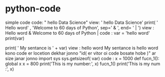 # python-code
simple code
code: " hello Data Science"
view: ' hello Data Science'
print( ' Hello word' , 'Welcome to 60 days of Python', sep=' & ', end= ' | ')
view :  Hello word & Welcome to 60 days of Python | 
code : var = 'hello word'
print(var)

print( ' My sentance is ' + var)
view : hello word
 My sentance is hello word
 kono code er locetion dekhar jonno "id( er vitor oi code bosate hobe )" ar size janar jonno import sys sys.getsizeof( var)
code :  x = 1000
def fucn_1():
    global x
    x = 800
    print('This is my number:', x)
fucn_1()
print('This is my num :', x)
